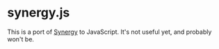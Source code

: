# synergy.js

This is a port of [Synergy](https://github.com/rjbs/Synergy) to JavaScript.
It's not useful yet, and probably won't be.
